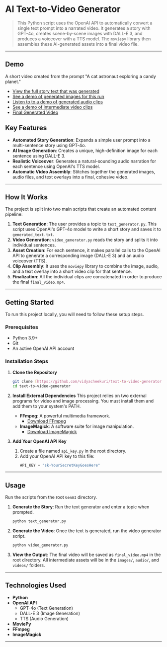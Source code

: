 # AI Text-to-Video Generator 

> This Python script uses the OpenAI API to automatically convert a single text prompt into a narrated video. It generates a story with GPT-4o, creates scene-by-scene images with DALL-E 3, and produces a voiceover with a TTS model. The `moviepy` library then assembles these AI-generated assets into a final video file.

---

## Demo 

A short video created from the prompt "A cat astronaut exploring a candy planet."

* [View the full story text that was generated](generated_text.txt)
* [See a demo of generated images for this run](demo_assets/)
* [Listen to to a demo of generated audio clips](demo_assets/)
* [See a demo of intermediate video clips](demo_assets/)
* [Final Generated Video](demo_assets/final_video.mp4)


## Key Features 
* **Automated Story Generation**: Expands a simple user prompt into a multi-sentence story using GPT-4o.
* **AI Image Generation**: Creates a unique, high-definition image for each sentence using DALL-E 3.
* **Realistic Voiceover**: Generates a natural-sounding audio narration for each sentence using OpenAI's TTS model.
* **Automatic Video Assembly**: Stitches together the generated images, audio files, and text overlays into a final, cohesive video.

---

## How It Works

The project is split into two main scripts that create an automated content pipeline:

1.  **Text Generation**: The user provides a topic to `text_generator.py`. This script uses OpenAI's GPT-4o model to write a short story and saves it to `generated_text.txt`.
2.  **Video Generation**: `video_generator.py` reads the story and splits it into individual sentences.
3.  **Asset Creation**: For each sentence, it makes parallel calls to the OpenAI API to generate a corresponding image (DALL-E 3) and an audio voiceover (TTS).
4.  **Clip Assembly**: It uses the `moviepy` library to combine the image, audio, and a text overlay into a short video clip for that sentence.
5.  **Finalization**: All the individual clips are concatenated in order to produce the final `final_video.mp4`.

---

## Getting Started

To run this project locally, you will need to follow these setup steps.

### Prerequisites

* Python 3.9+
* Git
* An active OpenAI API account

### Installation Steps

1.  **Clone the Repository**
    ```bash
    git clone [https://github.com/vidyacheekuri/text-to-video-generator.git](https://github.com/vidyacheekuri/text-to-video-generator.git)
    cd text-to-video-generator
    ```

2.  **Install External Dependencies**
    This project relies on two external programs for video and image processing. You must install them and add them to your system's PATH.

    * **FFmpeg**: A powerful multimedia framework.
        * [Download FFmpeg](https://ffmpeg.org/download.html)
    * **ImageMagick**: A software suite for image manipulation.
        * [Download ImageMagick](https://imagemagick.org/script/download.php#windows)

3.  **Add Your OpenAI API Key**
    1.  Create a file named `api_key.py` in the root directory.
    2.  Add your OpenAI API key to this file:
        ```python
        API_KEY = "sk-YourSecretKeyGoesHere"
        ```

---

## Usage

Run the scripts from the root `GenAI` directory.

1.  **Generate the Story**:
    Run the text generator and enter a topic when prompted.
    ```bash
    python text_generator.py
    ```

2.  **Generate the Video**:
    Once the text is generated, run the video generator script.
    ```bash
    python video_generator.py
    ```

3.  **View the Output**:
    The final video will be saved as `final_video.mp4` in the root directory. All intermediate assets will be in the `images/`, `audio/`, and `videos/` folders.

---

## Technologies Used

* **Python**
* **OpenAI API**
    * GPT-4o (Text Generation)
    * DALL-E 3 (Image Generation)
    * TTS (Audio Generation)
* **MoviePy**
* **FFmpeg**
* **ImageMagick**

---

